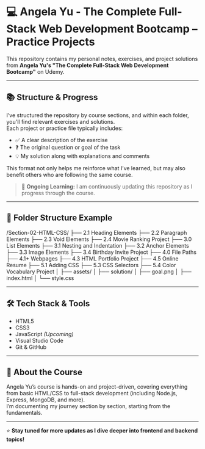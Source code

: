 # 💻 Angela Yu - The Complete Full-Stack Web Development Bootcamp – Practice Projects

This repository contains my personal notes, exercises, and project solutions from **Angela Yu's "The Complete Full-Stack Web Development Bootcamp"** on Udemy.

---

## 📚 Structure & Progress

I’ve structured the repository by course sections, and within each folder, you'll find relevant exercises and solutions.  
Each project or practice file typically includes:

- ✅ A clear description of the exercise  
- ❓ The original question or goal of the task  
- 💡 My solution along with explanations and comments

This format not only helps me reinforce what I’ve learned, but may also benefit others who are following the same course.

> 🚧 **Ongoing Learning:** I am continuously updating this repository as I progress through the course.

---

## 📁 Folder Structure Example
/Section-02-HTML-CSS/
├── 2.1 Heading Elements
├── 2.2 Paragraph Elements
├── 2.3 Void Elements
├── 2.4 Movie Ranking Project
├── 3.0 List Elements
├── 3.1 Nesting and Indentation
├── 3.2 Anchor Elements
├── 3.3 Image Elements
├── 3.4 Birthday Invite Project
├── 4.0 File Paths
├── 4.1+ Webpages
├── 4.3 HTML Portfolio Project
├── 4.5 Online Resume
├── 5.1 Adding CSS
├── 5.3 CSS Selectors
├── 5.4 Color Vocabulary Project
│   ├── assets/
│   ├── solution/
│   ├── goal.png
│   ├── index.html
│   └── style.css


---

## 🛠 Tech Stack & Tools

- HTML5  
- CSS3  
- JavaScript *(Upcoming)*  
- Visual Studio Code  
- Git & GitHub  

---

## 🚀 About the Course

Angela Yu’s course is hands-on and project-driven, covering everything from basic HTML/CSS to full-stack development (including Node.js, Express, MongoDB, and more).  
I’m documenting my journey section by section, starting from the fundamentals.

---

⭐️ **Stay tuned for more updates as I dive deeper into frontend and backend topics!**
